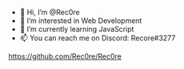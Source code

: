 - 👋 Hi, I’m @Rec0re
- 👀 I’m interested in Web Development
- 🌱 I’m currently learning JavaScript
- 📫 You can reach me on Discord: Recore#3277

<!---
Rec0re/Rec0re is a ✨ special ✨ repository because its `README.md` (this file) appears on your GitHub profile.
You can click the Preview link to take a look at your changes.
--->
https://github.com/Rec0re/Rec0re
